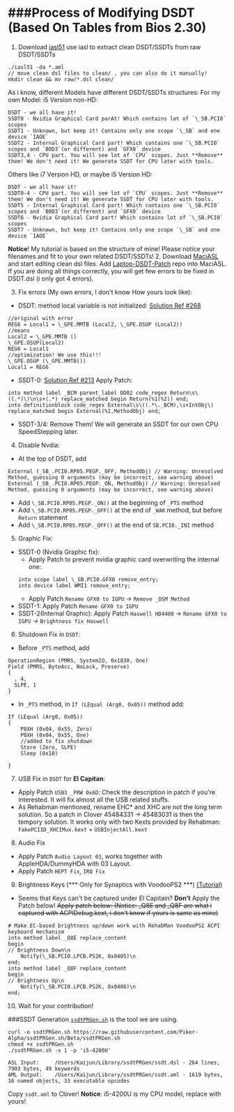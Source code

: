 ###Process of Modifying DSDT (Based On Tables from Bios 2.30)
==========

1.  Download [iasl51](https://bitbucket.org/RehabMan/acpica/downloads) use iasl to extract clean DSDT/SSDTs from raw DSDT/SSDTs
  ```
  ./iasl51 -da *.aml
  // move clean dsl files to clean/ , you can also do it manually!
  mkdir clean && mv raw/*.dsl clean/
  ```
  
  As i know, different Models have different DSDT/SSDTs structures:
  For my own Model: i5 Version non-HD:
  ```
  DSDT - we all have it!
  SSDT0 - Nvidia Graphical Card parAt! Which contains lot of `\_SB.PCI0` scopes
  SSDT1 - Unknown, but keep it! Contains only one scope `\_SB` and one device `IAOE`
  SSDT2 - Internal Graphical Card part! Which contains one `\_SB.PCI0` scopes and `B0D3`(or different) and `GFX0` device
  SSDT3,4 - CPU part. You will see lot of `CPU` scopes. Just **Remove** them! We don't need it! We generate SSDT for CPU later with tools.
  ```
  
  Others like i7 Version HD, or maybe i5 Version HD:
  ```
  DSDT - we all have it!
  SSDT0-4 - CPU part. You will see lot of `CPU` scopes. Just **Remove** them! We don't need it! We generate SSDT for CPU later with tools.
  SSDT5 - Internal Graphical Card part! Which contains one `\_SB.PCI0` scopes and `B0D3`(or different) and `GFX0` device
  SSDT6 - Nvidia Graphical Card part! Which contains lot of `\_SB.PCI0` scopes
  SSDT7 - Unknown, but keep it! Contains only one scope `\_SB` and one device `IAOE`
  ```
  
  **Notice**! My tutorial is based on the structure of mine! Please notice your filenames and fit to your own related DSDT/SSDTs! 
2.  Download [MaciASL](https://bitbucket.org/RehabMan/os-x-maciasl-patchmatic/downloads) and start editing clean dsl files. Add [Laptop-DSDT-Patch](https://github.com/RehabMan/Laptop-DSDT-Patch) repo into MaciASL. If you are doing all things correctly, you will get few errors to be fixed in DSDT.dsl (i only got 4 errors).

3. Fix errors (My own errors, I don't know How yours look like): 
  - DSDT: method local variable is not initialized: [Solution Ref #268](http://www.tonymacx86.com/threads/guide-patching-laptop-dsdt-ssdts.152573/page-27#post-1036066)
  ```
  //original with error
  REG6 = Local1 = \_GPE.MMTB (Local2, \_GPE.OSUP (Local2))
  //means
  Local2 = \_GPE.MMTB ()
  \_GPE.OSUP(Local2)
  REG6 = Local1
  //optimization! We use this!!!
  \_GPE.OSUP (\_GPE.MMTB())
  Local1 = REG6
  ```
  - SSDT-0: [Solution Ref #213](http://www.insanelymac.com/forum/topic/290687-wip-hp-envy-17t-j000-quad-haswell-1085109x1010x1011x/?p=1975006) Apply Patch:
  ```
  into method label _BCM parent_label DD02 code_regex Return\s\((.*)\)\n\s+(.*) replace_matched begin Return(%1(%2)) end;
  into definitionblock code_regex External\s\((.*\._BCM),\s+IntObj\) replace_matched begin External(%1,MethodObj) end;
  ```
  - SSDT-3/4: Remove Them! We will generate an SSDT for our own CPU SpeedStepping later.

4. Disable Nvdia:
  - At the top of DSDT, add
  ```
  External (_SB_.PCI0.RP05.PEGP._OFF, MethodObj) // Warning: Unresolved Method, guessing 0 arguments (may be incorrect, see warning above)
  External (_SB_.PCI0.RP05.PEGP._ON, MethodObj) // Warning: Unresolved Method, guessing 0 arguments (may be incorrect, see warning above)
  ```

  - Add `\_SB.PCI0.RP05.PEGP._ON()` at the beginning of `_PTS` method
  - Add `\_SB.PCI0.RP05.PEGP._OFF()` at the end of `_WAK` method, but before `Return` statement
  - Add `\_SB.PCI0.RP05.PEGP._OFF()` at the end of `SB.PCI0._INI` method

5. Graphic Fix:
  - SSDT-0 (Nvidia Graphic fix):
    * Apply Patch to prevent nvidia graphic card overwriting the internal one:
    ```
    into scope label \_SB.PCI0.GFX0 remove_entry;
    into device label WMI1 remove_entry;
    ```
    * Apply Patch `Rename GFX0 to IGPU` -> `Remove _DSM Method`
  - SSDT-1: Apply Patch `Rename GFX0 to IGPU`
  - SSDT-2(Internal Graphic): Apply Patch `Haswell HD4400` -> `Rename GFX0 to IGPU` -> `Brightness fix Haswell`

6. Shutdown Fix in `DSDT`:
  - Before `_PTS` method, add
  ```
  OperationRegion (PMRS, SystemIO, 0x1830, One)
  Field (PMRS, ByteAcc, NoLock, Preserve)
  {
    , 4,
    SLPE, 1
  }
  ```
  - In `_PTS` method, in `If (LEqual (Arg0, 0x05))` method add:
  ```
  If (LEqual (Arg0, 0x05))
  {
      P8XH (0x04, 0x55, Zero)
      P8XH (0x04, 0x55, One)
      //added to fix shutdown
      Store (Zero, SLPE)
      Sleep (0x10)
      
  }
  ```
  
7. USB Fix in `DSDT` for **El Capitan**: 
  - Apply Patch `USB3 _PRW 0x6D`: Check the description in patch if you're interested. It will fix almost all the USB related stuffs.
  - As Rehabman mentioned, rename EHC* and XHC are not the long term solution. So a patch in Clover 45484331 -> 45483031 is then the tempory solution. It works only with two Kexts provided by Rehabman: `FakePCIID_XHCIMux.kext` + `USBInjectAll.kext`

  
8. Audio Fix
  - Apply Patch `Audio Layout 03`,  works together with AppleHDA/DummyHDA with 03 Layout.
  - Apply Patch `HEPT Fix`, `IRQ Fix`

9. Brightness Keys (*** Only for Synaptics with VoodooPS2 ***) [(Tutorial)](http://www.tonymacx86.com/threads/guide-patching-dsdt-ssdt-for-laptop-backlight-control.152659/)
  - Seems that Keys can't be captured under El Capitain? **Don't** Apply the Patch below! ~~Apply patch below: (Notice: _Q8E and _Q8F are what i captured with ACPIDebug.kext, i don't know if yours is same as mine)~~
  ```
  # Make EC-based brightness up/down work with RehabMan VoodooPS2 ACPI keyboard mechanism
  into method label _Q8E replace_content
  begin
  // Brightness Down\n
      Notify(\_SB.PCI0.LPCB.PS2K, 0x0405)\n
  end;
  into method label _Q8F replace_content
  begin
  // Brightness Up\n
      Notify(\_SB.PCI0.LPCB.PS2K, 0x0406)\n
  end;
  ```
10. Wait for your contribution!


###SSDT Generation
[`ssdtPRGen.sh`](https://github.com/Piker-Alpha/ssdtPRGen.sh) is the tool we are using.
```
curl -o ssdtPRGen.sh https://raw.githubusercontent.com/Piker-Alpha/ssdtPRGen.sh/Beta/ssdtPRGen.sh
chmod +x ssdtPRGen.sh
./ssdtPRGen.sh -x 1 -p 'i5-4200U'
```
```
ASL Input:     /Users/Kaijun/Library/ssdtPRGen/ssdt.dsl - 264 lines, 7903 bytes, 49 keywords
AML Output:    /Users/Kaijun/Library/ssdtPRGen/ssdt.aml - 1619 bytes, 16 named objects, 33 executable opcodes
```
Copy `ssdt.aml` to Clover!
**Notice**: i5-4200U is my CPU model, replace with yours!

